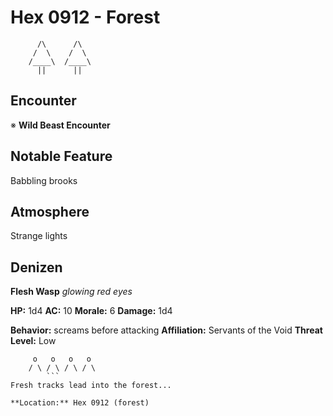 # Hex 0912 - Forest
```
      /\      /\
     /  \    /  \
    /____\  /____\
      ||      ||
```

## Encounter

※ **Wild Beast Encounter**

## Notable Feature

Babbling brooks

## Atmosphere

Strange lights

## Denizen

**Flesh Wasp**
*glowing red eyes*

**HP:** 1d4 **AC:** 10 **Morale:** 6
**Damage:** 1d4

**Behavior:** screams before attacking
**Affiliation:** Servants of the Void
**Threat Level:** Low

```
     o   o   o   o
    / \ / \ / \ / \
        ```
Fresh tracks lead into the forest...

**Location:** Hex 0912 (forest)
